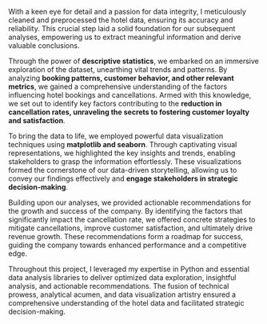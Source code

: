 With a keen eye for detail and a passion for data integrity, I meticulously cleaned and preprocessed the hotel data, ensuring its accuracy and reliability. This crucial step laid a solid foundation for our subsequent analyses, empowering us to extract meaningful information and derive valuable conclusions.

Through the power of **descriptive statistics**, we embarked on an immersive exploration of the dataset, unearthing vital trends and patterns. By analyzing **booking patterns, customer behavior, and other relevant metrics**, we gained a comprehensive understanding of the factors influencing hotel bookings and cancellations. Armed with this knowledge, we set out to identify key factors contributing to the **reduction in cancellation rates, unraveling the secrets to fostering customer loyalty and satisfaction**.

To bring the data to life, we employed powerful data visualization techniques using **matplotlib and seaborn**. Through captivating visual representations, we highlighted the key insights and trends, enabling stakeholders to grasp the information effortlessly. These visualizations formed the cornerstone of our data-driven storytelling, allowing us to convey our findings effectively and **engage stakeholders in strategic decision-making**.

Building upon our analyses, we provided actionable recommendations for the growth and success of the company. By identifying the factors that significantly impact the cancellation rate, we offered concrete strategies to mitigate cancellations, improve customer satisfaction, and ultimately drive revenue growth. These recommendations form a roadmap for success, guiding the company towards enhanced performance and a competitive edge.

Throughout this project, I leveraged my expertise in Python and essential data analysis libraries to deliver optimized data exploration, insightful analysis, and actionable recommendations. The fusion of technical prowess, analytical acumen, and data visualization artistry ensured a comprehensive understanding of the hotel data and facilitated strategic decision-making.
